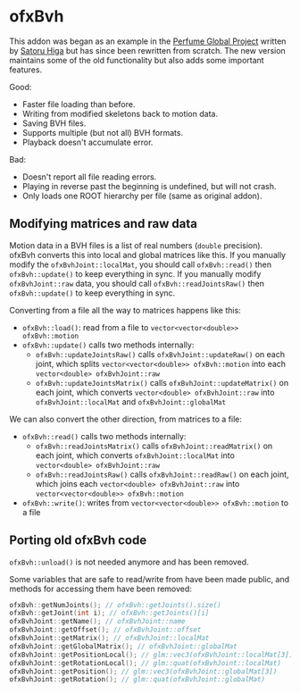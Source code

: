 # ofxBvh

This addon was began as an example in the [Perfume Global Project](https://github.com/perfume-dev/example-openFrameworks/blob/master/ofxBvh/src/ofxBvh.h) written by [Satoru Higa](https://github.com/satoruhiga) but has since been rewritten from scratch. The new version maintains some of the old functionality but also adds some important features.

Good:
- Faster file loading than before.
- Writing from modified skeletons back to motion data.
- Saving BVH files.
- Supports multiple (but not all) BVH formats.
- Playback doesn't accumulate error.

Bad:
- Doesn't report all file reading errors.
- Playing in reverse past the beginning is undefined, but will not crash.
- Only loads one ROOT hierarchy per file (same as original addon).

## Modifying matrices and raw data

Motion data in a BVH files is a list of real numbers (`double` precision). ofxBvh converts this into local and global matrices like this. If you manually modify the `ofxBvhJoint::localMat`, you should call `ofxBvh::read()` then `ofxBvh::update()` to keep everything in sync. If you manually modify `ofxBvhJoint::raw` data, you should call `ofxBvh::readJointsRaw()` then `ofxBvh::update()` to keep everything in sync.

Converting from a file all the way to matrices happens like this:

- `ofxBvh::load()`: read from a file to `vector<vector<double>> ofxBvh::motion` 
- `ofxBvh::update()` calls two methods internally:
	- `ofxBvh::updateJointsRaw()` calls `ofxBvhJoint::updateRaw()` on each joint, which splits `vector<vector<double>> ofxBvh::motion` into each `vector<double> ofxBvhJoint::raw`
	- `ofxBvh::updateJointsMatrix()` calls `ofxBvhJoint::updateMatrix()` on each joint, which converts `vector<double> ofxBvhJoint::raw` into `ofxBvhJoint::localMat` and `ofxBvhJoint::globalMat`

We can also convert the other direction, from matrices to a file:

- `ofxBvh::read()` calls two methods internally:
	- `ofxBvh::readJointsMatrix()` calls `ofxBvhJoint::readMatrix()` on each joint, which converts `ofxBvhJoint::localMat` into `vector<double> ofxBvhJoint::raw`
	- `ofxBvh::readJointsRaw()` calls `ofxBvhJoint::readRaw()` on each joint, which joins each `vector<double> ofxBvhJoint::raw` into `vector<vector<double>> ofxBvh::motion`
- `ofxBvh::write()`: writes from `vector<vector<double>> ofxBvh::motion` to a file

## Porting old ofxBvh code

`ofxBvh::unload()` is not needed anymore and has been removed.

Some variables that are safe to read/write from have been made public, and methods for accessing them have been removed:

```c++
ofxBvh::getNumJoints(); // ofxBvh::getJoints().size()
ofxBvh::getJoint(int i); // ofxBvh::getJoints()[i]
ofxBvhJoint::getName(); // ofxBvhJoint::name
ofxBvhJoint::getOffset(); // ofxBvhJoint::offset
ofxBvhJoint::getMatrix(); // ofxBvhJoint::localMat
ofxBvhJoint::getGlobalMatrix(); // ofxBvhJoint::globalMat
ofxBvhJoint::getPositionLocal(); // glm::vec3(ofxBvhJoint::localMat[3])
ofxBvhJoint::getRotationLocal(); // glm::quat(ofxBvhJoint::localMat)
ofxBvhJoint::getPosition(); // glm::vec3(ofxBvhJoint::globalMat[3])
ofxBvhJoint::getRotation(); // glm::quat(ofxBvhJoint::globalMat)
```
